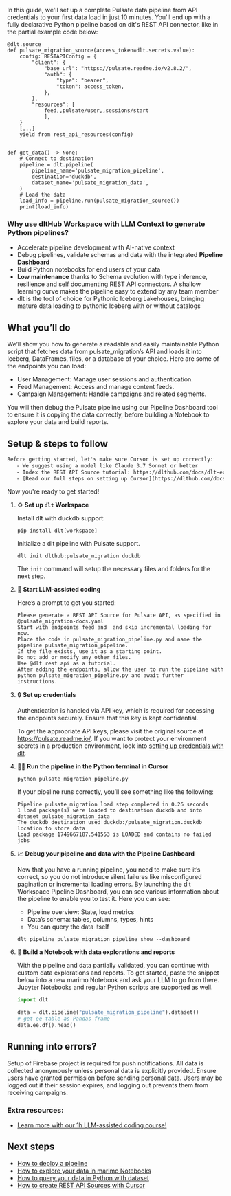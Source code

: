 In this guide, we'll set up a complete Pulsate data pipeline from API credentials to your first data load in just 10 minutes. You'll end up with a fully declarative Python pipeline based on dlt's REST API connector, like in the partial example code below:

```python-outcome
@dlt.source
def pulsate_migration_source(access_token=dlt.secrets.value):
    config: RESTAPIConfig = {
        "client": {
            "base_url": "https://pulsate.readme.io/v2.8.2/",
            "auth": {
                "type": "bearer",
                "token": access_token,
            },
        },
        "resources": [
            feed,,pulsate/user,,sessions/start
            ],
    }
    [...]
    yield from rest_api_resources(config)


def get_data() -> None:
    # Connect to destination
    pipeline = dlt.pipeline(
        pipeline_name='pulsate_migration_pipeline',
        destination='duckdb',
        dataset_name='pulsate_migration_data', 
    )
    # Load the data
    load_info = pipeline.run(pulsate_migration_source())
    print(load_info) 
```

### Why use dltHub Workspace with LLM Context to generate Python pipelines?

- Accelerate pipeline development with AI-native context
- Debug pipelines, validate schemas and data with the integrated **Pipeline Dashboard**
- Build Python notebooks for end users of your data
- **Low maintenance** thanks to Schema evolution with type inference, resilience and self documenting REST API connectors. A shallow learning curve makes the pipeline easy to extend by any team member
- dlt is the tool of choice for Pythonic Iceberg Lakehouses, bringing mature data loading to pythonic Iceberg with or without catalogs

## What you’ll do

We’ll show you how to generate a readable and easily maintainable Python script that fetches data from pulsate_migration’s API and loads it into Iceberg, DataFrames, files, or a database of your choice. Here are some of the endpoints you can load:

- User Management: Manage user sessions and authentication.
- Feed Management: Access and manage content feeds.
- Campaign Management: Handle campaigns and related segments.

You will then debug the Pulsate pipeline using our Pipeline Dashboard tool to ensure it is copying the data correctly, before building a Notebook to explore your data and build reports.

## Setup & steps to follow

```default
Before getting started, let's make sure Cursor is set up correctly:
   - We suggest using a model like Claude 3.7 Sonnet or better
   - Index the REST API Source tutorial: https://dlthub.com/docs/dlt-ecosystem/verified-sources/rest_api/ and add it to context as **@dlt rest api**
   - [Read our full steps on setting up Cursor](https://dlthub.com/docs/dlt-ecosystem/llm-tooling/cursor-restapi#23-configuring-cursor-with-documentation)
```

Now you're ready to get started!

1. ⚙️ **Set up `dlt` Workspace**
    
    Install dlt with duckdb support:
    ```shell
    pip install dlt[workspace]
    ```

    Initialize a dlt pipeline with Pulsate support.
    ```shell
    dlt init dlthub:pulsate_migration duckdb
    ```

    The `init` command will setup the necessary files and folders for the next step.
    
2. 🤠 **Start LLM-assisted coding**
    
    Here’s a prompt to get you started:
    
    ```prompt
    Please generate a REST API Source for Pulsate API, as specified in @pulsate_migration-docs.yaml 
    Start with endpoints feed and  and skip incremental loading for now. 
    Place the code in pulsate_migration_pipeline.py and name the pipeline pulsate_migration_pipeline. 
    If the file exists, use it as a starting point. 
    Do not add or modify any other files. 
    Use @dlt rest api as a tutorial. 
    After adding the endpoints, allow the user to run the pipeline with python pulsate_migration_pipeline.py and await further instructions.
    ```

    
3. 🔒 **Set up credentials** 
    
    Authentication is handled via API key, which is required for accessing the endpoints securely. Ensure that this key is kept confidential.
    
    To get the appropriate API keys, please visit the original source at https://pulsate.readme.io/.
    If you want to protect your environment secrets in a production environment, look into [setting up credentials with dlt](https://dlthub.com/docs/walkthroughs/add_credentials).
    
4. 🏃‍♀️ **Run the pipeline in the Python terminal in Cursor**
    
    ```shell
    python pulsate_migration_pipeline.py
    ```
    
    If your pipeline runs correctly, you’ll see something like the following:
    
    ```shell
    Pipeline pulsate_migration load step completed in 0.26 seconds
    1 load package(s) were loaded to destination duckdb and into dataset pulsate_migration_data
    The duckdb destination used duckdb:/pulsate_migration.duckdb location to store data
    Load package 1749667187.541553 is LOADED and contains no failed jobs
    ```
    
5. 📈 **Debug your pipeline and data with the Pipeline Dashboard**

    Now that you have a running pipeline, you need to make sure it’s correct, so you do not introduce silent failures like misconfigured pagination or incremental loading errors. By launching the dlt Workspace Pipeline Dashboard, you can see various information about the pipeline to enable you to test it. Here you can see:
    - Pipeline overview: State, load metrics
    - Data’s schema: tables, columns, types, hints
    - You can query the data itself
    
    ```shell
    dlt pipeline pulsate_migration_pipeline show --dashboard
    ```
    
6. 🐍 **Build a Notebook with data explorations and reports**

    With the pipeline and data partially validated, you can continue with custom data explorations and reports. To get started, paste the snippet below into a new marimo Notebook and ask your LLM to go from there. Jupyter Notebooks and regular Python scripts are supported as well.

    
    ```python
    import dlt

   data = dlt.pipeline("pulsate_migration_pipeline").dataset()
   # get ee table as Pandas frame
   data.ee.df().head()
    ```

## Running into errors?

Setup of Firebase project is required for push notifications. All data is collected anonymously unless personal data is explicitly provided. Ensure users have granted permission before sending personal data. Users may be logged out if their session expires, and logging out prevents them from receiving campaigns.

### Extra resources:

- [Learn more with our 1h LLM-assisted coding course!](https://www.youtube.com/watch?v=GGid70rnJuM)

## Next steps

- [How to deploy a pipeline](https://dlthub.com/docs/walkthroughs/deploy-a-pipeline)
- [How to explore your data in marimo Notebooks](https://dlthub.com/docs/general-usage/dataset-access/marimo)
- [How to query your data in Python with dataset](https://dlthub.com/docs/general-usage/dataset-access/dataset)
- [How to create REST API Sources with Cursor](https://dlthub.com/docs/dlt-ecosystem/llm-tooling/cursor-restapi)